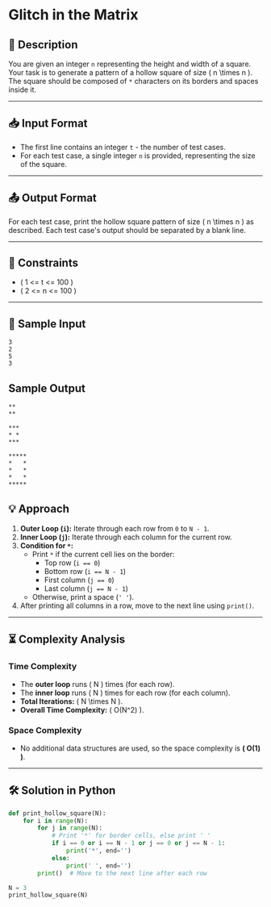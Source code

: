 # Glitch in the Matrix

## 📜 Description
You are given an integer `n` representing the height and width of a square. Your task is to generate a pattern of a hollow square of size \( n \times n \). The square should be composed of `*` characters on its borders and spaces inside it.

---

## 📥 Input Format
- The first line contains an integer `t` - the number of test cases.
- For each test case, a single integer `n` is provided, representing the size of the square.

---

## 📤 Output Format
For each test case, print the hollow square pattern of size \( n \times n \) as described. Each test case's output should be separated by a blank line.

---

## 🧩 Constraints
- \( 1 <= t <= 100 \)
- \( 2 <= n <= 100 \)

---

## 🧪 Sample Input
    3
    2
    5
    3
  
## **Sample Output**
    **
    **
    
    ***
    * *
    ***
    
    *****
    *   *
    *   *
    *   *
    *****
    
## 💡 Approach

1. **Outer Loop (`i`):** Iterate through each row from `0` to `N - 1`.
2. **Inner Loop (`j`):** Iterate through each column for the current row.
3. **Condition for `*`:**
   - Print `*` if the current cell lies on the border:
     - Top row (`i == 0`)
     - Bottom row (`i == N - 1`)
     - First column (`j == 0`)
     - Last column (`j == N - 1`)
   - Otherwise, print a space (`' '`).
4. After printing all columns in a row, move to the next line using `print()`.

---

## ⏳ Complexity Analysis

### Time Complexity
- The **outer loop** runs \( N \) times (for each row).
- The **inner loop** runs \( N \) times for each row (for each column).
- **Total Iterations:** \( N \times N \).
- **Overall Time Complexity:** \( O(N^2) \).

### Space Complexity
- No additional data structures are used, so the space complexity is **\( O(1) \)**.

---

## 🛠️ Solution in Python

```python
def print_hollow_square(N):
    for i in range(N):
        for j in range(N):
            # Print '*' for border cells, else print ' '
            if i == 0 or i == N - 1 or j == 0 or j == N - 1:
                print('*', end='')
            else:
                print(' ', end='')
        print()  # Move to the next line after each row

N = 3
print_hollow_square(N)

